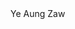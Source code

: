 <!DOCTYPE html>
<html>
  <head>
    <link rel="stylesheet" href="style.css" />
    <meta name="viewport" content="width=device-width, initial-scale=1.0">
  </head>
  <body>
    <div>
      Ye Aung Zaw
    </div>
  </body>
</html>
